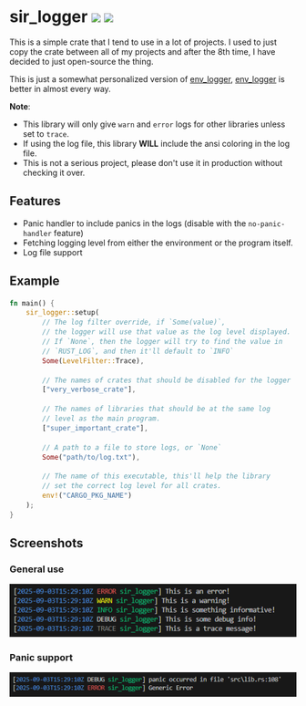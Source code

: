 # sir_logger [![](https://img.shields.io/crates/v/sir_logger.svg)](https://crates.io/crates/sir_logger) [![](https://docs.rs/sir_logger/badge.svg)](https://docs.rs/sir_logger)
This is a simple crate that I tend to use in a lot of projects. I used to just copy the crate between all of my projects and after the 8th time, I have decided to just open-source the thing.

This is just a somewhat personalized version of [env_logger](https://crates.io/crates/env_logger), [env_logger](https://crates.io/crates/env_logger) is better in almost every way.

**Note**: 
- This library will only give `warn` and `error` logs for other libraries unless set to `trace`.
- If using the log file, this library **WILL** include the ansi coloring in the log file.
- This is not a serious project, please don't use it in production without checking it over.

## Features

- Panic handler to include panics in the logs (disable with the `no-panic-handler` feature)
- Fetching logging level from either the environment or the program itself.
- Log file support

## Example

```rust
fn main() {
    sir_logger::setup(
        // The log filter override, if `Some(value)`,
        // the logger will use that value as the log level displayed.
        // If `None`, then the logger will try to find the value in
        // `RUST_LOG`, and then it'll default to `INFO`
        Some(LevelFilter::Trace),

        // The names of crates that should be disabled for the logger
        ["very_verbose_crate"],

        // The names of libraries that should be at the same log
        // level as the main program.
        ["super_important_crate"],

        // A path to a file to store logs, or `None`
        Some("path/to/log.txt"),

        // The name of this executable, this'll help the library
        // set the correct log level for all crates.
        env!("CARGO_PKG_NAME")
    );
}
```

## Screenshots

### General use
![general use image](images/1.png "General messages")

### Panic support
![panic handling image](images/2.png "Panic handling")
